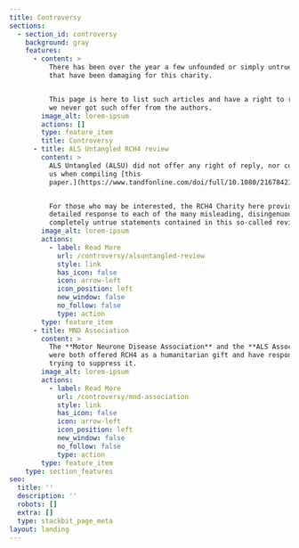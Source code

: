 ```yaml
---
title: Controversy
sections:
  - section_id: controversy
    background: gray
    features:
      - content: >
          There has been over the year a few unfounded or simply untrue articles
          that have been damaging for this charity.


          This page is here to list such articles and have a right to reply as
          we never got such offer from the authors.
        image_alt: lorem-ipsum
        actions: []
        type: feature_item
        title: Controversy
      - title: ALS Untangled RCH4 review
        content: >
          ALS Untangled (ALSU) did not offer any right of reply, nor contacted
          us when compiling [this
          paper.](https://www.tandfonline.com/doi/full/10.1080/21678421.2019.1675282)


          For those who may be interested, the RCH4 Charity here provides a
          detailed response to each of the many misleading, disingenuous and
          completely untrue statements contained in this so-called review.
        image_alt: lorem-ipsum
        actions:
          - label: Read More
            url: /controversy/alsuntangled-review
            style: link
            has_icon: false
            icon: arrow-left
            icon_position: left
            new_window: false
            no_follow: false
            type: action
        type: feature_item
      - title: MND Association
        content: >
          The **Motor Neurone Disease Association** and the **ALS Association**
          were both offered RCH4 as a humanitarian gift and have responded by
          trying to suppress it.
        image_alt: lorem-ipsum
        actions:
          - label: Read More
            url: /controversy/mnd-association
            style: link
            has_icon: false
            icon: arrow-left
            icon_position: left
            new_window: false
            no_follow: false
            type: action
        type: feature_item
    type: section_features
seo:
  title: ''
  description: ''
  robots: []
  extra: []
  type: stackbit_page_meta
layout: landing
---
```

